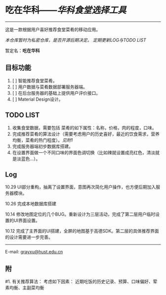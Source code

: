 # 吃在华科——*华科食堂选择工具*

--------

这是一款根据用户喜好推荐食堂菜肴的移动应用。

*本仓库暂时为私密仓库，是否开源后期决定。*
*定期更新LOG与TODO LIST*

暂定名：**吃在华科**



目标功能
-----


1. [ ] 智能推荐食堂菜肴。
2. [ ] 用户数据与菜肴数据部署服务器端。
3. [ ] 在后台服务器的基础上提供用户评价接口。
4. [ ] Material Design设计。

TODO LIST
-----

1. 收集食堂数据，需要包括 菜肴的如下属性：名称，价格，肉的程度，口味。
2. 完成推荐菜肴的算法设计（需要考虑用户的历史喜好，最近的饮食需求，营养均衡，菜肴的热门程度）。*见附1*
3. 完成服务器端初步数据库搭建。
4. 在设置界面做一个不同口味的界面色调切换（比如辣就设置成亮红色，清淡就是淡蓝色...）。

Log
-----
10.29 UI部分重构，抽离了设置界面，意图再次简化用户操作，也方便后期加入服务器模块。

10.26 完成本地数据库搭建

10.14 修改地图定位的几个BUG。重新设计为三层活动，完成了第二层用户临时设置的UI界面设置。

10.12 完成了主界面的UI搭建，全屏的地图基于高德SDK。第二层的具体推荐界面的设计需要进一步完善。

-----
E-mail: grayxu@hust.edu.cn

附
-----
#1. 有关推荐算法：
	考虑如下因素： 近期吃饭的历史记录、预算、口味偏好、荤素均衡、主副菜均衡